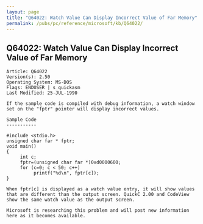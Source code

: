 ```yaml
---
layout: page
title: "Q64022: Watch Value Can Display Incorrect Value of Far Memory"
permalink: /pubs/pc/reference/microsoft/kb/Q64022/
---
```


## Q64022: Watch Value Can Display Incorrect Value of Far Memory

	Article: Q64022
	Version(s): 2.50
	Operating System: MS-DOS
	Flags: ENDUSER | s_quickasm
	Last Modified: 25-JUL-1990
	
	If the sample code is compiled with debug information, a watch window
	set on the "fptr" pointer will display incorrect values.
	
	Sample Code
	-----------
	
	#include <stdio.h>
	unsigned char far * fptr;
	void main()
	{
	     int c;
	     fptr=(unsigned char far *)0xd0000600;
	     for (c=0; c < 50; c++)
	          printf("%d\n", fptr[c]);
	}
	
	When fptr[c] is displayed as a watch value entry, it will show values
	that are different than the output screen. QuickC 2.00 and CodeView
	show the same watch value as the output screen.
	
	Microsoft is researching this problem and will post new information
	here as it becomes available.
